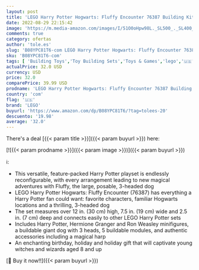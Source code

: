 ```yaml
---
layout: post
title: 'LEGO Harry Potter Hogwarts: Fluffy Encounter 76387 Building Kit; 3-Headed Dog Hogwarts Set; Cool  Collectible Toy; New 2021  397 Pieces '
date: 2022-08-29 22:15:42
image: 'https://m.media-amazon.com/images/I/51O0oHpw98L._SL500_._SL400_.jpg'
comments: true
category: ofertas
author: 'tole.es'
slug: 'B08YPC81T6-com LEGO Harry Potter Hogwarts: Fluffy Encounter 76387...'
sku: 'B08YPC81T6-com'
tags: [ 'Building Toys','Toy Building Sets','Toys & Games','lego','🇺🇸', ]
actualPrice: 32.0 USD
currency: USD
price: 32.0
comparePrice: 39.99 USD
prodname: 'LEGO Harry Potter Hogwarts: Fluffy Encounter 76387 Building Kit; 3-Headed Dog Hogwarts Set; Cool  Collectible Toy; New 2021  397 Pieces '
country: 'com'
flag: '🇺🇸'
brand: 'LEGO'
buyurl: 'https://www.amazon.com/dp/B08YPC81T6/?tag=tolees-20'
descuento: '19.98'
average: '32.0'
---
```


There's a deal [{{< param title >}}]({{< param buyurl >}})  here:

[![{{< param prodname >}}]({{< param image >}})]({{< param buyurl >}})

ℹ️:

- This versatile, feature-packed Harry Potter playset is endlessly reconfigurable, with every arrangement leading to new magical adventures with Fluffy, the large, posable, 3-headed dog
- LEGO Harry Potter Hogwarts: Fluffy Encounter (76387) has everything a Harry Potter fan could want: favorite characters, familiar Hogwarts locations and a thrilling, 3-headed dog
- The set measures over 12 in. (30 cm) high, 7.5 in. (19 cm) wide and 2.5 in. (7 cm) deep and connects easily to other LEGO Harry Potter sets
- Includes Harry Potter, Hermione Granger and Ron Weasley minifigures, a buildable giant dog with 3 heads, 5 buildable modules, and authentic accessories including a magical harp
- An enchanting birthday, holiday and holiday gift that will captivate young witches and wizards aged 8 and up

[🛒 Buy it now!!]({{< param buyurl >}})
